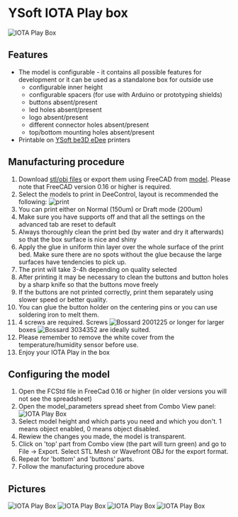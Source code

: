 # YSoft IOTA Play box
![IOTA Play Box](https://github.com/ysoftiota/yi-play/blob/master/Box/box.png)

## Features
* The model is configurable - it contains all possible features for development or it can be used as a standalone box for outside use
  * configurable inner height
  * configurable spacers (for use with Arduino or prototyping shields)
  * buttons absent/present
  * led holes absent/present
  * logo absent/present
  * different connector holes absent/present
  * top/bottom mounting holes absent/present
* Printable on [YSoft be3D eDee](https://www.ysoft.com/en/be3d-edee-3dprinter) printers

## Manufacturing procedure
1. Download [stl/obj files](https://github.com/ysoftiota/yi-play/blob/master/Box/IOTA_Play_Box_1.1.zip) or export them using FreeCAD from [model](https://github.com/ysoftiota/yi-play/blob/master/Box/IOTA_Play_Box_1.1.FCStd). Please note that FreeCAD version 0.16 or higher is required.
1. Select the models to print in DeeControl, layout is recommended the following:
![print](https://github.com/ysoftiota/yi-play/blob/master/Box/print.png)
1. You can print either on Normal (150um) or Draft mode (200um)
1. Make sure you have supports off and that all the settings on the advanced tab are reset to default
1. Always thoroughly clean the print bed (by water and dry it afterwards) so that the box surface is nice and shiny
1. Apply the glue in uniform thin layer over the whole surface of the print bed. Make sure there are no spots without the glue because the large surfaces have tendencies to pick up.
1. The print will take 3-4h depending on quality selected
1. After printing it may be necessary to clean the buttons and button holes by a sharp knife so that the buttons move freely
1. If the buttons are not printed correctly, print them separately using slower speed or better quality.
1. You can glue the button holder on the centering pins or you can use soldering iron to melt them.
1. 4 screws are required. Screws ![Bossard 2001225](https://eu.shop.bossard.com/mk/cz/10316/zavitorezne-srouby-vrtaci-srouby-zavitotvareci-srouby/srouby-do-termoplastu/bn-13576_srouby-pt-174-se-zapustnou-hlavou-s-krizovou-drazkou-phillips-typ-h) or longer for larger boxes ![Bossard 3034352](https://eu.shop.bossard.com/mk/cz/10305/zavitorezne-srouby-vrtaci-srouby-zavitotvareci-srouby/srouby-do-termoplastu/bn-82427_srouby-se-zapustnou-hlavou-s-krizovou-drazkou-pozidriv-typ-z) are ideally suited.
1. Please remember to remove the white cover from the temperature/humidity sensor before use.
1. Enjoy your IOTA Play in the box

## Configuring the model
1. Open the FCStd file in FreeCad 0.16 or higher (in older versions you will not see the spreadsheet)
1. Open the model_parameters spread sheet from Combo View panel:
   ![IOTA Play Box](https://github.com/ysoftiota/yi-play/blob/master/Box/model_parameters.png)
1. Select model height and which parts you need and which you don't. 1 means object enabled, 0 means object disabled.
1. Rewiew the changes you made, the model is transparent.
1. Click on 'top' part from Combo view (the part will turn green) and go to File -> Export. Select STL Mesh or Wavefront OBJ for the export format.
1. Repeat for 'bottom' and 'buttons' parts.
1. Follow the manufacturing procedure above

## Pictures
![IOTA Play Box](https://github.com/ysoftiota/yi-play/blob/master/Box/box1.png) 
![IOTA Play Box](https://github.com/ysoftiota/yi-play/blob/master/Box/box2.png)
![IOTA Play Box](https://github.com/ysoftiota/yi-play/blob/master/Box/box3.png)
![IOTA Play Box](https://github.com/ysoftiota/yi-play/blob/master/Box/box4.png)

